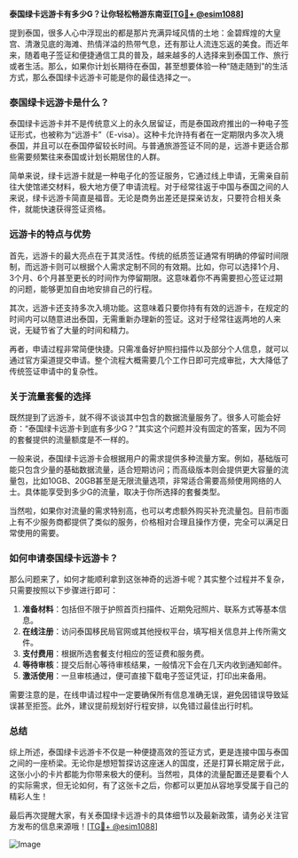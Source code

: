 **泰国绿卡远游卡有多少G？让你轻松畅游东南亚[[TG💪+ @esim1088](https://t.me/s/esim1088)]**

提到泰国，很多人心中浮现出的都是那片充满异域风情的土地：金碧辉煌的大皇宫、清澈见底的海滩、热情洋溢的热带气息，还有那让人流连忘返的美食。而近年来，随着电子签证和便捷通信工具的普及，越来越多的人选择来到泰国工作、旅行或者生活。那么，如果你计划长期待在泰国，甚至想要体验一种“随走随到”的生活方式，那么泰国绿卡远游卡可能是你的最佳选择之一。

### 泰国绿卡远游卡是什么？

泰国绿卡远游卡并不是传统意义上的永久居留证，而是泰国政府推出的一种电子签证形式，也被称为“远游卡”（E-visa）。这种卡允许持有者在一定期限内多次入境泰国，并且可以在泰国停留较长时间。与普通旅游签证不同的是，远游卡更适合那些需要频繁往来泰国或计划长期居住的人群。

简单来说，绿卡远游卡就是一种电子化的签证服务，它通过线上申请，无需亲自前往大使馆递交材料，极大地方便了申请流程。对于经常往返于中国与泰国之间的人来说，绿卡远游卡简直是福音。无论是商务出差还是探亲访友，只要符合相关条件，就能快速获得签证资格。

### 远游卡的特点与优势

首先，远游卡的最大亮点在于其灵活性。传统的纸质签证通常有明确的停留时间限制，而远游卡则可以根据个人需求定制不同的有效期。比如，你可以选择1个月、3个月、6个月甚至更长的时间作为停留期限。这意味着你不再需要担心签证过期的问题，能够更加自由地安排自己的行程。

其次，远游卡还支持多次入境功能。这意味着只要你持有有效的远游卡，在规定的时间内可以随意进出泰国，无需重新办理新的签证。这对于经常往返两地的人来说，无疑节省了大量的时间和精力。

再者，申请过程非常简便快捷。只需准备好护照扫描件以及部分个人信息，就可以通过官方渠道提交申请。整个流程大概需要几个工作日即可完成审批，大大降低了传统签证申请中的复杂性。

### 关于流量套餐的选择

既然提到了远游卡，就不得不谈谈其中包含的数据流量服务了。很多人可能会好奇：“泰国绿卡远游卡到底有多少G？”其实这个问题并没有固定的答案，因为不同的套餐提供的流量额度是不一样的。

一般来说，泰国绿卡远游卡会根据用户的需求提供多种流量方案。例如，基础版可能只包含少量的基础数据流量，适合短期访问；而高级版本则会提供更大容量的流量包，比如10GB、20GB甚至是无限流量选项，非常适合需要高频使用网络的人士。具体能享受到多少G的流量，取决于你所选择的套餐类型。

当然啦，如果你对流量的需求特别高，也可以考虑额外购买补充流量包。目前市面上有不少服务商都提供了类似的服务，价格相对合理且操作方便，完全可以满足日常使用的需要。

### 如何申请泰国绿卡远游卡？

那么问题来了，如何才能顺利拿到这张神奇的远游卡呢？其实整个过程并不复杂，只需要按照以下步骤进行即可：

1. **准备材料**：包括但不限于护照首页扫描件、近期免冠照片、联系方式等基本信息。
2. **在线注册**：访问泰国移民局官网或其他授权平台，填写相关信息并上传所需文件。
3. **支付费用**：根据所选套餐支付相应的签证费和服务费。
4. **等待审核**：提交后耐心等待审核结果，一般情况下会在几天内收到通知邮件。
5. **激活使用**：一旦审核通过，便可直接下载电子签证凭证，打印出来备用。

需要注意的是，在线申请过程中一定要确保所有信息准确无误，避免因错误导致延误甚至拒签。此外，建议提前规划好行程安排，以免错过最佳出行时机。

### 总结

综上所述，泰国绿卡远游卡不仅是一种便捷高效的签证方式，更是连接中国与泰国之间的一座桥梁。无论你是想短暂探访这座迷人的国度，还是打算长期定居于此，这张小小的卡片都能为你带来极大的便利。当然啦，具体的流量配置还是要看个人的实际需求，但无论如何，有了这张卡之后，你都可以更加从容地享受属于自己的精彩人生！

最后再次提醒大家，有关泰国绿卡远游卡的具体细节以及最新政策，请务必关注官方发布的信息来源哦！[[TG💪+ @esim1088](https://t.me/s/esim1088)]  

![Image](https://i.postimg.cc/4NQfJmqS/Snipaste-2025-05-13-00-14-12.png)